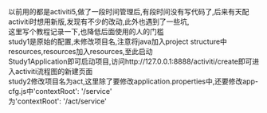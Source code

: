 以前用的都是activiti5,做了一段时间管理后,有段时间没有写代码了,后来有天配activiti时想用新版,发现有不少的改动,此外也遇到了一些坑,  
这里写个教程记录一下,也降低后面使用的人的门槛  
study1是原始的配置,未修改项目名,注意将java加入project structure中resources,resources加入resources,至此启动  
Study1Application即可启动项目,访问http://127.0.0.1:8888/activiti/create即可进入activiti流程图的新建页面    
study2修改项目名为act,这里除了要修改application.properties中,还要修改app-cfg.js中'contextRoot': '/service'  
为'contextRoot': '/act/service'